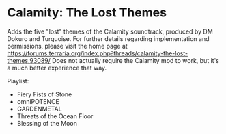 # Calamity: The Lost Themes
Adds the five "lost" themes of the Calamity soundtrack, produced by DM Dokuro and Turquoise.
For further details regarding implementation and permissions, please visit the home page at https://forums.terraria.org/index.php?threads/calamity-the-lost-themes.93089/
Does not actually require the Calamity mod to work, but it's a much better experience that way.

Playlist:
- Fiery Fists of Stone
- omniPOTENCE
- GARDENMETAL
- Threats of the Ocean Floor
- Blessing of the Moon
